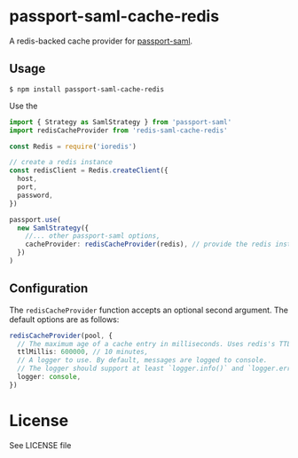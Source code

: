 # passport-saml-cache-redis

<!--
![CI](https://github.com/mkralla11/passport-saml-cache-redis/workflows/CI/badge.svg)
 -->

A redis-backed cache provider for [passport-saml](https://github.com/node-saml/passport-saml).

## Usage

```
$ npm install passport-saml-cache-redis
```

Use the

```typescript
import { Strategy as SamlStrategy } from 'passport-saml'
import redisCacheProvider from 'redis-saml-cache-redis'

const Redis = require('ioredis')

// create a redis instance
const redisClient = Redis.createClient({
  host,
  port,
  password,
})

passport.use(
  new SamlStrategy({
    //... other passport-saml options,
    cacheProvider: redisCacheProvider(redis), // provide the redis instance
  })
)
```

## Configuration

The `redisCacheProvider` function accepts an optional second argument. The default options are as follows:

```typescript
redisCacheProvider(pool, {
  // The maximum age of a cache entry in milliseconds. Uses redis's TTL implementation under the hood.
  ttlMillis: 600000, // 10 minutes,
  // A logger to use. By default, messages are logged to console.
  // The logger should support at least `logger.info()` and `logger.error()` methods.
  logger: console,
})
```

# License

See LICENSE file
